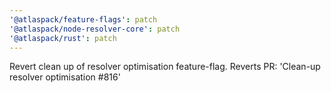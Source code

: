 ```yaml
---
'@atlaspack/feature-flags': patch
'@atlaspack/node-resolver-core': patch
'@atlaspack/rust': patch
---
```


Revert clean up of resolver optimisation feature-flag.
Reverts PR: 'Clean-up resolver optimisation #816'
